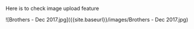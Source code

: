 Here is to check image upload feature 

![Brothers - Dec 2017.jpg]({{site.baseurl}}/images/Brothers - Dec 2017.jpg)


